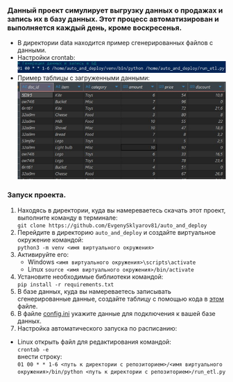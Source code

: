 ### Данный проект симулирует выгрузку данных о продажах и запись их в базу данных. Этот процесс автоматизирован и выполняется каждый день, кроме воскресенья.

* В директории data находится пример сгенерированных файлов с данными.  
* Настройки crontab:  
![](img/crontab.jpg)  
* Пример таблицы с загруженными данными:  
![](img/table_sales.jpg)    

### Запуск проекта.  
1. Находясь в директории, куда вы намереваетесь скачать этот проект, выполните команду в терминале:  
`git clone https://github.com/EvgenySklyarov81/auto_and_deploy`  
2. Перейдите в директорию `auto_and_deploy` и создайте виртуальное окружение командой:  
`python3 -m venv <имя виртуального окружения>`  
3. Активируйте его:  
    * Windows `<имя виртуального окружения>\scripts\activate`  
    * Linux   `source <имя виртуального окружения>/bin/activate`  
4. Установите необходимые библиотеки командой:  
`pip install -r requirements.txt`  
5. В базе данных, куда вы намереваетесь записывать сгенерированные данные, создайте таблицу с помощью кода в [этом](sql/create_table.sql) файле. 
6. В файле [config.ini](config.ini) укажите данные для подключения к вашей базе данных.  
7. Настройка автоматического запуска по расписанию:  
* Linux открыть файл для редактирования командой:  
`crontab -e`  
внести строку:  
`01 00 * * 1-6 <путь к директории c репозиторием>/<имя виртуального окружения>/bin/python <путь к директории c репозиторием>/run_etl.py`  
